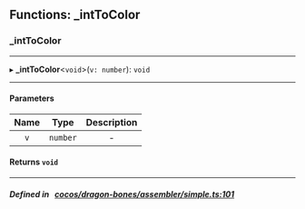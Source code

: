 ## Functions: _intToColor

### _intToColor


___
▸ **_intToColor**<`void`\>(`v: number`): `void`
___


#### Parameters

| Name | Type | Description |
| :------: | :------: | :------: |
| `v` | `number` | - |

#### Returns `void` 
___


##### Defined in &nbsp;   [cocos/dragon-bones/assembler/simple.ts:101](https://github.com/cocos-creator/engine/blob/c7bf6b8a9/cocos/dragon-bones/assembler/simple.ts#L101)&nbsp;
